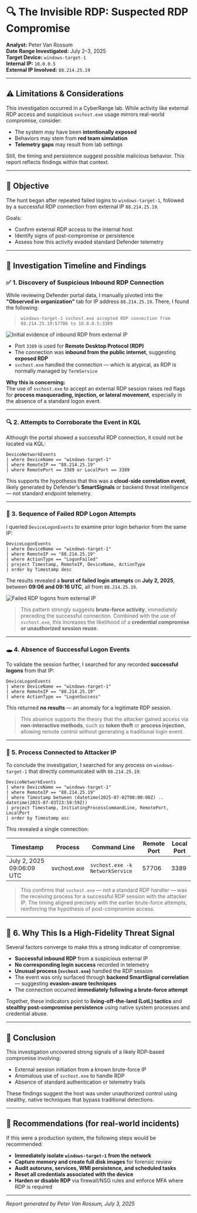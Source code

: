 # 🔍 The Invisible RDP: Suspected RDP Compromise

**Analyst:** Peter Van Rossum  
**Date Range Investigated:** July 2–3, 2025  
**Target Device:** `windows-target-1`  
**Internal IP:** `10.0.0.5`  
**External IP Involved:** `88.214.25.19`  

---

## ⚠️ Limitations & Considerations

This investigation occurred in a CyberRange lab. While activity like external RDP access and suspicious `svchost.exe` usage mirrors real-world compromise, consider:

- The system may have been **intentionally exposed**
- Behaviors may stem from **red team simulation**
- **Telemetry gaps** may result from lab settings

Still, the timing and persistence suggest possible malicious behavior. This report reflects findings within that context.

---

## 🎯 Objective

The hunt began after repeated failed logins to `windows-target-1`, followed by a successful RDP connection from external IP `88.214.25.19`.

Goals:

- Confirm external RDP access to the internal host  
- Identify signs of post-compromise or persistence  
- Assess how this activity evaded standard Defender telemetry

---

## 🧭 Investigation Timeline and Findings

### ✅ 1. Discovery of Suspicious Inbound RDP Connection

While reviewing Defender portal data, I manually pivoted into the **"Observed in organization"** tab for IP address `88.214.25.19`. There, I found the following:

> `windows-target-1 svchost.exe accepted RDP connection from 88.214.25.19:57706 to 10.0.0.5:3389`

![Initial evidence of inbound RDP from external IP](./InitialEvidence1.png)

- Port `3389` is used for **Remote Desktop Protocol (RDP)**  
- The connection was **inbound from the public internet**, suggesting **exposed RDP**  
- `svchost.exe` handled the connection — which is atypical, as RDP is normally managed by `TermService`

**Why this is concerning:**  
The use of `svchost.exe` to accept an external RDP session raises red flags for **process masquerading, injection, or lateral movement**, especially in the absence of a standard logon event.

---

### 🔍 2. Attempts to Corroborate the Event in KQL

Although the portal showed a successful RDP connection, it could not be located via KQL:

```kql
DeviceNetworkEvents
| where DeviceName == "windows-target-1"
| where RemoteIP == "88.214.25.19"
| where RemotePort == 3389 or LocalPort == 3389
```

This supports the hypothesis that this was a **cloud-side correlation event**, likely generated by Defender’s **SmartSignals** or backend threat intelligence — not standard endpoint telemetry.

---

### 🔐 3. Sequence of Failed RDP Logon Attempts

I queried `DeviceLogonEvents` to examine prior login behavior from the same IP:

```kql
DeviceLogonEvents
| where DeviceName == "windows-target-1"
| where RemoteIP == "88.214.25.19"
| where ActionType == "LogonFailed"
| project Timestamp, RemoteIP, DeviceName, ActionType
| order by Timestamp desc
```

The results revealed a **burst of failed login attempts** on **July 2, 2025**, between **09:06 and 09:16 UTC**, all from `88.214.25.19`.

![Failed RDP logons from external IP](./FailedLogins.png)

> This pattern strongly suggests **brute-force activity**, immediately preceding the successful connection. Combined with the use of `svchost.exe`, this increases the likelihood of a **credential compromise or unauthorized session reuse**.

---

### 🕳️ 4. Absence of Successful Logon Events

To validate the session further, I searched for any recorded **successful logons** from that IP:

```kql
DeviceLogonEvents
| where DeviceName == "windows-target-1"
| where RemoteIP == "88.214.25.19"
| where ActionType == "LogonSuccess"
```

This returned **no results** — an anomaly for a legitimate RDP session.

> This absence supports the theory that the attacker gained access via **non-interactive methods**, such as **token theft** or **process injection**, allowing remote control without generating a traditional login event.

---

### 🧪 5. Process Connected to Attacker IP

To conclude the investigation, I searched for any process on `windows-target-1` that directly communicated with `88.214.25.19`:

```kql
DeviceNetworkEvents
| where DeviceName == "windows-target-1"
| where RemoteIP == "88.214.25.19"
| where Timestamp between (datetime(2025-07-02T00:00:00Z) .. datetime(2025-07-03T23:59:59Z))
| project Timestamp, InitiatingProcessCommandLine, RemotePort, LocalPort
| order by Timestamp asc
```

This revealed a single connection:

| Timestamp              | Process                | Command Line                          | Remote Port | Local Port |
|------------------------|------------------------|----------------------------------------|-------------|------------|
| July 2, 2025 09:06:09 UTC | svchost.exe           | `svchost.exe -k NetworkService`        | 57706       | 3389       |

> This confirms that `svchost.exe` — not a standard RDP handler — was the receiving process for a successful RDP session with the attacker IP. The timing aligned precisely with the earlier brute-force attempts, reinforcing the hypothesis of post-compromise access.

---

## 🧠 6. Why This Is a High-Fidelity Threat Signal

Several factors converge to make this a strong indicator of compromise:

- **Successful inbound RDP** from a suspicious external IP  
- **No corresponding login success** recorded in telemetry  
- **Unusual process (`svchost.exe`)** handled the RDP session  
- The event was only surfaced through **backend SmartSignal correlation** — suggesting **evasion-aware techniques**  
- The connection occurred **immediately following a brute-force attempt**

Together, these indicators point to **living-off-the-land (LotL) tactics** and **stealthy post-compromise persistence** using native system processes and credential abuse.

---

## 📌 Conclusion

This investigation uncovered strong signals of a likely RDP-based compromise involving:

- External session initiation from a known brute-force IP  
- Anomalous use of `svchost.exe` to handle RDP  
- Absence of standard authentication or telemetry trails

These findings suggest the host was under unauthorized control using stealthy, native techniques that bypass traditional detections.

---

## 🧩 Recommendations (for real-world incidents)

If this were a production system, the following steps would be recommended:

- **Immediately isolate `windows-target-1` from the network**  
- **Capture memory and create full disk images** for forensic review  
- **Audit autoruns, services, WMI persistence, and scheduled tasks**  
- **Reset all credentials associated with the device**  
- **Harden or disable RDP** via firewall/NSG rules and enforce MFA where RDP is required  

---

_Report generated by Peter Van Rossum, July 3, 2025_
